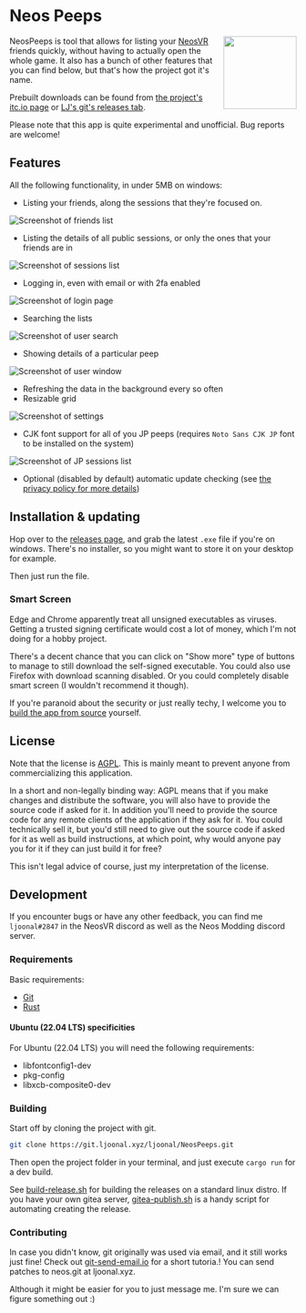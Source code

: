 # Neos Peeps

<img align="right" width="128" height="128" src="./static/logo.png"/>

NeosPeeps is tool that allows for listing your [NeosVR](https://steamcommunity.com/app/740250) friends quickly, without having to actually open the whole game. It also has a bunch of other features that you can find below, but that's how the project got it's name.

Prebuilt downloads can be found from [the project's itc.io page](https://ljoonal.itch.io/neospeeps) or [LJ's git's releases tab](https://git.ljoonal.xyz/ljoonal/NeosPeeps/releases).

Please note that this app is quite experimental and unofficial. Bug reports are welcome!

## Features

All the following functionality, in under 5MB on windows:

- Listing your friends, along the sessions that they're focused on.

![Screenshot of friends list](static/friends-list.png)

- Listing the details of all public sessions, or only the ones that your friends are in

![Screenshot of sessions list](static/sessions-list.png)

- Logging in, even with email or with 2fa enabled

![Screenshot of login page](static/login-page.png)

- Searching the lists

![Screenshot of user search](static/user-search.png)

- Showing details of a particular peep

![Screenshot of user window](static/user-window.png)

- Refreshing the data in the background every so often
- Resizable grid

![Screenshot of settings](static/settings-page.png)

- CJK font support for all of you JP peeps (requires `Noto Sans CJK JP` font to be installed on the system)

![Screenshot of JP sessions list](static/jp-session-search.png)

- Optional (disabled by default) automatic update checking (see [the privacy policy for more details](./PrivacyPolicy.md))

## Installation & updating

Hop over to the [releases page](https://git.ljoonal.xyz/ljoonal/NeosPeeps/releases), and grab the latest `.exe` file if you're on windows.
There's no installer, so you might want to store it on your desktop for example.

Then just run the file.

### Smart Screen

Edge and Chrome apparently treat all unsigned executables as viruses.
Getting a trusted signing certificate would cost a lot of money, which I'm not doing for a hobby project.

There's a decent chance that you can click on "Show more" type of buttons to manage to still download the self-signed executable.
You could also use Firefox with download scanning disabled.
Or you could completely disable smart screen (I wouldn't recommend it though).

If you're paranoid about the security or just really techy, I welcome you to [build the app from source](#building) yourself.

## License

Note that the license is [AGPL](https://tldrlegal.com/license/gnu-affero-general-public-license-v3-(agpl-3.0)).
This is mainly meant to prevent anyone from commercializing this application.

In a short and non-legally binding way:
AGPL means that if you make changes and distribute the software, you will also have to provide the source code if asked for it.
In addition you'll need to provide the source code for any remote clients of the application if they ask for it.
You could technically sell it, but you'd still need to give out the source code if asked for it as well as build instructions, at which point, why would anyone pay you for it if they can just build it for free?

This isn't legal advice of course, just my interpretation of the license.

## Development

If you encounter bugs or have any other feedback, you can find me `ljoonal#2847` in the NeosVR discord as well as the Neos Modding discord server.

### Requirements

Basic requirements:

- [Git](https://git-scm.com)
- [Rust](https://www.rust-lang.org/)

#### Ubuntu (22.04 LTS) specificities

For Ubuntu (22.04 LTS) you will need the following requirements:

- libfontconfig1-dev
- pkg-config
- libxcb-composite0-dev

### Building

Start off by cloning the project with git.

```sh
git clone https://git.ljoonal.xyz/ljoonal/NeosPeeps.git
```

Then open the project folder in your terminal, and just execute `cargo run` for a dev build.

See [build-release.sh](./build-release.sh) for building the releases on a standard linux distro.
If you have your own gitea server, [gitea-publish.sh](./gitea-publish.sh) is a handy script for automating creating the release.

### Contributing

In case you didn't know, git originally was used via email, and it still works just fine!
Check out [git-send-email.io](https://git-send-email.io) for a short tutoria.!
You can send patches to neos.git at ljoonal.xyz.

Although it might be easier for you to just message me.
I'm sure we can figure something out :)
